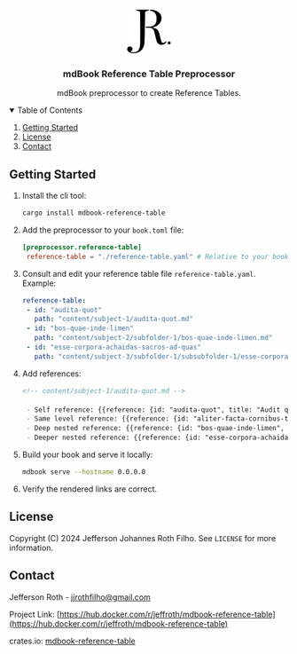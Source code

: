 <!-- PROJECT LOGO -->
<br />
<p align="center">
  <a href="https://github.com/jeffersonroth">
    <img src="https://raw.githubusercontent.com/jeffersonroth/common-assets/main/assets/images/logo.svg" alt="Logo" width="80" height="80">
  </a>

  <h3 align="center">mdBook Reference Table Preprocessor</h3>

  <p align="center">
    mdBook preprocessor to create Reference Tables.
  </p>
</p>

<!-- TABLE OF CONTENTS -->
<details open="open">
  <summary>Table of Contents</summary>
  <ol>
    <li><a href="#getting-started">Getting Started</a></li>
    <li><a href="#license">License</a></li>
    <li><a href="#contact">Contact</a></li>
  </ol>
</details>

<!-- GETTING STARTED -->

## Getting Started

1. Install the cli tool:

   ```sh
   cargo install mdbook-reference-table
   ```

2. Add the preprocessor to your `book.toml` file:

   ```toml
   [preprocessor.reference-table]
    reference-table = "./reference-table.yaml" # Relative to your book.toml
   ```

3. Consult and edit your reference table file `reference-table.yaml`. Example:
   
   ```yaml
   reference-table:
    - id: "audita-quot"
      path: "content/subject-1/audita-quot.md"
    - id: "bos-quae-inde-limen"
      path: "content/subject-2/subfolder-1/bos-quae-inde-limen.md"
    - id: "esse-corpora-achaidas-sacros-ad-quas"
      path: "content/subject-3/subfolder-1/subsubfolder-1/esse-corpora-achaidas-sacros-ad-quas.md"
   ```

4. Add references:

   ```markdown
   <!-- content/subject-1/audita-quot.md -->

    - Self reference: {{reference: {id: "audita-quot", title: "Audit quot"}}}.
    - Same level reference: {{reference: {id: "aliter-facta-cornibus-tandem", title: "Aliter facta cornibus tandem"}}}.
    - Deep nested reference: {{reference: {id: "bos-quae-inde-limen", title: "Bos quae inde lime"}}}.
    - Deeper nested reference: {{reference: {id: "esse-corpora-achaidas-sacros-ad-quas", title: "Esse corpora Achaidas sacros ad quas"}}}.
   ```

5. Build your book and serve it locally:

   ```sh
   mdbook serve --hostname 0.0.0.0
   ```

6. Verify the rendered links are correct.

<!-- LICENSE -->

## License

Copyright (C) 2024 Jefferson Johannes Roth Filho. See `LICENSE` for more information.

<!-- CONTACT -->

## Contact

Jefferson Roth - <jjrothfilho@gmail.com>

Project Link: [https://hub.docker.com/r/jeffroth/mdbook-reference-table](https://hub.docker.com/r/jeffroth/mdbook-reference-table)

crates.io: [mdbook-reference-table](https://crates.io/crates/mdbook-reference-table)
